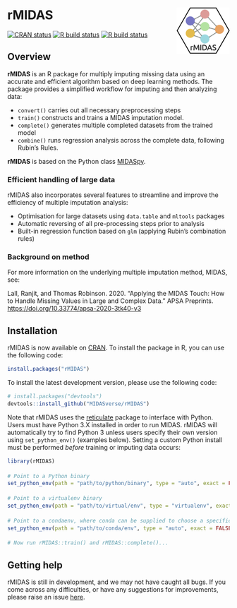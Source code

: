 
<!-- README.md is generated from README.Rmd. Please edit that file -->

# rMIDAS <img src='man/figures/logo.png' align="right" height="105" />

<!-- badges: start -->

[![CRAN
status](https://www.r-pkg.org/badges/version/rMIDAS)](https://cran.r-project.org/package=rMIDAS)
[![R build
status](https://github.com/MIDASverse/rMIDAS/workflows/R/badge.svg)](https://github.com/tidyverse/dplyr/actions?workflow=R)
[![R build
status](https://github.com/tsrobinson/rMIDAS/workflows/R-CMD-check/badge.svg)](https://github.com/MIDASverse/rMIDAS/actions)
<!-- badges: end -->

## Overview

**rMIDAS** is an R package for multiply imputing missing data using an
accurate and efficient algorithm based on deep learning methods. The
package provides a simplified workflow for imputing and then analyzing
data:

  - `convert()` carries out all necessary preprocessing steps
  - `train()` constructs and trains a MIDAS imputation model.
  - `complete()` generates multiple completed datasets from the trained
    model
  - `combine()` runs regression analysis across the complete data,
    following Rubin’s Rules.

**rMIDAS** is based on the Python class
[MIDASpy](https://github.com/MIDASverse/MIDASpy).

### Efficient handling of large data

rMIDAS also incorporates several features to streamline and improve the
efficiency of multiple imputation analysis:

  - Optimisation for large datasets using `data.table` and `mltools`
    packages
  - Automatic reversing of all pre-processing steps prior to analysis
  - Built-in regression function based on `glm` (applying Rubin’s
    combination rules)

### Background on method

For more information on the underlying multiple imputation method,
MIDAS, see:

Lall, Ranjit, and Thomas Robinson. 2020. “Applying the MIDAS Touch: How
to Handle Missing Values in Large and Complex Data.” APSA Preprints.
<https://doi.org/10.33774/apsa-2020-3tk40-v3>

## Installation

rMIDAS is now available on
[CRAN](https://cran.r-project.org/package=rMIDAS). To install the
package in R, you can use the following code:

``` r
install.packages("rMIDAS")
```

To install the latest development version, please use the following
code:

``` r
# install.packages("devtools")
devtools::install_github("MIDASverse/rMIDAS")
```

Note that rMIDAS uses the
[reticulate](https://github.com/rstudio/reticulate) package to interface
with Python. Users must have Python 3.X installed in order to run MIDAS.
rMIDAS will automatically try to find Python 3 unless users specify
their own version using `set_python_env()` (examples below). Setting a
custom Python install must be performed *before* training or imputing
data occurs:

``` r
library(rMIDAS)

# Point to a Python binary
set_python_env(path = "path/to/python/binary", type = "auto", exact = FALSE)

# Point to a virtualenv binary
set_python_env(path = "path/to/virtual/env", type = "virtualenv", exact = FALSE)

# Point to a condaenv, where conda can be supplied to choose a specific executable
set_python_env(path = "path/to/conda/env", type = "auto", exact = FALSE, conda = "auto")

# Now run rMIDAS::train() and rMIDAS::complete()...
```

<!-- ## Usage -->

<!-- ```{r, message = FALSE} -->

<!-- ``` -->

## Getting help

rMIDAS is still in development, and we may not have caught all bugs. If
you come across any difficulties, or have any suggestions for
improvements, please raise an issue
[here](https://github.com/MIDASverse/MIDASpy/issues).
